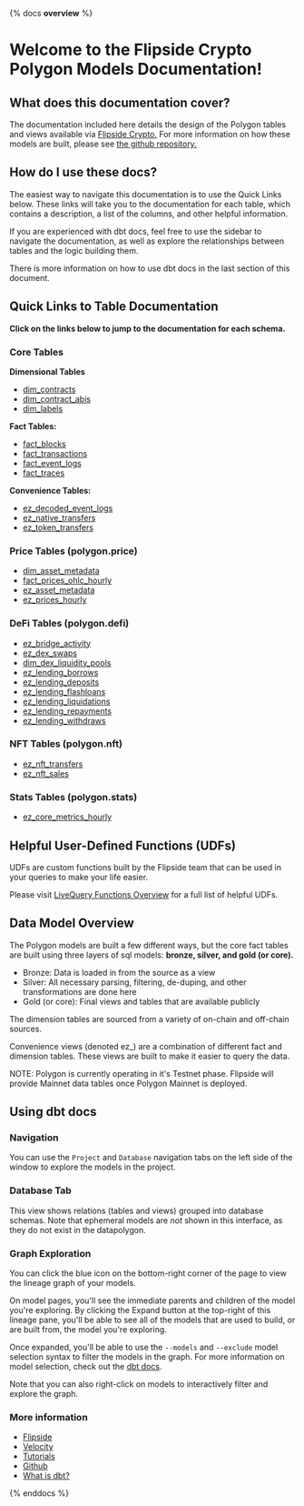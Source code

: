 {% docs __overview__ %}

# Welcome to the Flipside Crypto Polygon Models Documentation!

## **What does this documentation cover?**
The documentation included here details the design of the Polygon tables and views available via [Flipside Crypto.](https://flipsidecrypto.xyz/) For more information on how these models are built, please see [the github repository.](https://github.com/FlipsideCrypto/polygon-models)

## **How do I use these docs?**
The easiest way to navigate this documentation is to use the Quick Links below. These links will take you to the documentation for each table, which contains a description, a list of the columns, and other helpful information.

If you are experienced with dbt docs, feel free to use the sidebar to navigate the documentation, as well as explore the relationships between tables and the logic building them.

There is more information on how to use dbt docs in the last section of this document.

## **Quick Links to Table Documentation**

**Click on the links below to jump to the documentation for each schema.**

### Core Tables

**Dimensional Tables**
- [dim_contracts](https://flipsidecrypto.github.io/polygon-models/#!/model/model.fsc_evm.core__dim_contracts)
- [dim_contract_abis](https://flipsidecrypto.github.io/polygon-models/#!/model/model.fsc_evm.core__dim_contract_abis)
- [dim_labels](https://flipsidecrypto.github.io/polygon-models/#!/model/model.fsc_evm.core__dim_labels)

**Fact Tables:**
- [fact_blocks](https://flipsidecrypto.github.io/polygon-models/#!/model/model.fsc_evm.core__fact_blocks)
- [fact_transactions](https://flipsidecrypto.github.io/polygon-models/#!/model/model.fsc_evm.core__fact_transactions)
- [fact_event_logs](https://flipsidecrypto.github.io/polygon-models/#!/model/model.fsc_evm.core__fact_event_logs)
- [fact_traces](https://flipsidecrypto.github.io/polygon-models/#!/model/model.fsc_evm.core__fact_traces)

**Convenience Tables:**
- [ez_decoded_event_logs](https://flipsidecrypto.github.io/polygon-models/#!/model/model.fsc_evm.core__ez_decoded_event_logs)
- [ez_native_transfers](https://flipsidecrypto.github.io/polygon-models/#!/model/model.fsc_evm.core__ez_native_transfers)
- [ez_token_transfers](https://flipsidecrypto.github.io/polygon-models/#!/model/model.fsc_evm.core__ez_token_transfers)

### Price Tables (polygon.price)
- [dim_asset_metadata](https://flipsidecrypto.github.io/polygon-models/#!/model/model.fsc_evm.price__dim_asset_metadata)
- [fact_prices_ohlc_hourly](https://flipsidecrypto.github.io/polygon-models/#!/model/model.fsc_evm.price__fact_prices_ohlc_hourly)
- [ez_asset_metadata](https://flipsidecrypto.github.io/polygon-models/#!/model/model.fsc_evm.price__ez_asset_metadata)
- [ez_prices_hourly](https://flipsidecrypto.github.io/polygon-models/#!/model/model.fsc_evm.price__ez_prices_hourly)

### DeFi Tables (polygon.defi)
- [ez_bridge_activity](https://flipsidecrypto.github.io/polygon-models/#!/model/model.fsc_evm.defi__ez_bridge_activity)
- [ez_dex_swaps](https://flipsidecrypto.github.io/polygon-models/#!/model/model.fsc_evm.defi__ez_dex_swaps)
- [dim_dex_liquidity_pools](https://flipsidecrypto.github.io/polygon-models/#!/model/model.fsc_evm.defi__dim_dex_liquidity_pools)
- [ez_lending_borrows](https://flipsidecrypto.github.io/polygon-models/#!/model/model.polygon_models.defi__ez_lending_borrows) 
- [ez_lending_deposits](https://flipsidecrypto.github.io/polygon-models/#!/model/model.polygon_models.defi__ez_lending_deposits)
- [ez_lending_flashloans](https://flipsidecrypto.github.io/polygon-models/#!/model/model.polygon_models.defi__ez_lending_flashloans)
- [ez_lending_liquidations](https://flipsidecrypto.github.io/polygon-models/#!/model/model.polygon_models.defi__ez_lending_liquidations)
- [ez_lending_repayments](https://flipsidecrypto.github.io/polygon-models/#!/model/model.polygon_models.defi__ez_lending_repayments)
- [ez_lending_withdraws](https://flipsidecrypto.github.io/polygon-models/#!/model/model.polygon_models.defi__ez_lending_withdraws)

### NFT Tables (polygon.nft)
- [ez_nft_transfers](https://flipsidecrypto.github.io/polygon-models/#!/model/model.fsc_evm.nft__ez_nft_transfers)
- [ez_nft_sales](https://flipsidecrypto.github.io/polygon-models/#!/model/model.polygon_models.nft__ez_nft_sales)

### Stats Tables (polygon.stats)
- [ez_core_metrics_hourly](https://flipsidecrypto.github.io/polygon-models/#!/model/model.fsc_evm.stats__ez_core_metrics_hourly)

## **Helpful User-Defined Functions (UDFs)**

UDFs are custom functions built by the Flipside team that can be used in your queries to make your life easier. 

Please visit [LiveQuery Functions Overview](https://flipsidecrypto.github.io/livequery-models/#!/overview) for a full list of helpful UDFs.

## **Data Model Overview**

The Polygon models are built a few different ways, but the core fact tables are built using three layers of sql models: **bronze, silver, and gold (or core).**

- Bronze: Data is loaded in from the source as a view
- Silver: All necessary parsing, filtering, de-duping, and other transformations are done here
- Gold (or core): Final views and tables that are available publicly

The dimension tables are sourced from a variety of on-chain and off-chain sources.

Convenience views (denoted ez_) are a combination of different fact and dimension tables. These views are built to make it easier to query the data.

NOTE: Polygon is currently operating in it's Testnet phase. Flipside will provide Mainnet data tables once Polygon Mainnet is deployed. 

## **Using dbt docs**
### Navigation

You can use the ```Project``` and ```Database``` navigation tabs on the left side of the window to explore the models in the project.

### Database Tab

This view shows relations (tables and views) grouped into database schemas. Note that ephemeral models are *not* shown in this interface, as they do not exist in the datapolygon.

### Graph Exploration

You can click the blue icon on the bottom-right corner of the page to view the lineage graph of your models.

On model pages, you'll see the immediate parents and children of the model you're exploring. By clicking the Expand button at the top-right of this lineage pane, you'll be able to see all of the models that are used to build, or are built from, the model you're exploring.

Once expanded, you'll be able to use the ```--models``` and ```--exclude``` model selection syntax to filter the models in the graph. For more information on model selection, check out the [dbt docs](https://docs.getdbt.com/docs/model-selection-syntax).

Note that you can also right-click on models to interactively filter and explore the graph.


### **More information**
- [Flipside](https://flipsidecrypto.xyz/)
- [Velocity](https://app.flipsidecrypto.com/velocity?nav=Discover)
- [Tutorials](https://docs.flipsidecrypto.com/our-data/tutorials)
- [Github](https://github.com/FlipsideCrypto/polygon-models)
- [What is dbt?](https://docs.getdbt.com/docs/introduction)


{% enddocs %}